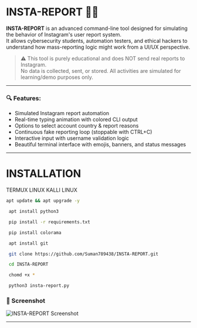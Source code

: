 # INSTA-REPORT 🚨🔥

**INSTA-REPORT** is an advanced command-line tool designed for simulating the behavior of Instagram's user report system.  
It allows cybersecurity students, automation testers, and ethical hackers to understand how mass-reporting logic might work from a UI/UX perspective.

> ⚠️ This tool is purely educational and does NOT send real reports to Instagram.  
> No data is collected, sent, or stored. All activities are simulated for learning/demo purposes only.

---

### 🔍 Features:

- Simulated Instagram report automation
- Real-time typing animation with colored CLI output
- Options to select account country & report reasons
- Continuous fake reporting loop (stoppable with CTRL+C)
- Interactive input with username validation logic
- Beautiful terminal interface with emojis, banners, and status messages

---
# INSTALLATION 

TERMUX LINUX KALLI LINUX 

```bash
apt update && apt upgrade -y
```
```bash 
 apt install python3
```
```bash
 pip install -r requirements.txt
```
```bash
 pip install colorama 
```
```bash
 apt install git 
```
```bash
 git clone https://github.com/Suman789438/INSTA-REPORT.git
```
```bash
 cd INSTA-REPORT 
```
```bash
 chomd +x *
```
```bash
 python3 insta-report.py
```

### 📸 Screenshot

![INSTA-REPORT Screenshot](https://ibb.co/ycFtfnmL)

---

